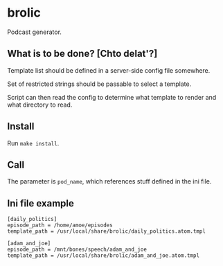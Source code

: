 # brolic

Podcast generator.

## What is to be done?  [Chto delat'?]

Template list should be defined in a server-side config file somewhere.

Set of restricted strings should be passable to select a template.

Script can then read the config to determine what template to render and what
directory to read.

## Install

Run `make install`.

## Call

The parameter is `pod_name`, which references stuff defined in the ini file.

## Ini file example

    [daily_politics]
    episode_path = /home/amoe/episodes
    template_path = /usr/local/share/brolic/daily_politics.atom.tmpl

```
[adam_and_joe]
episode_path = /mnt/bones/speech/adam_and_joe
template_path = /usr/local/share/brolic/adam_and_joe.atom.tmpl
```
